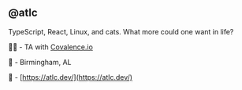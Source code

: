 ## @atlc 

TypeScript, React, Linux, and cats. What more could one want in life?

👨‍💻 - TA with [Covalence.io](https://covalence.io/)

📍 - Birmingham, AL

🔗 - [https://atlc.dev/](https://atlc.dev/)
